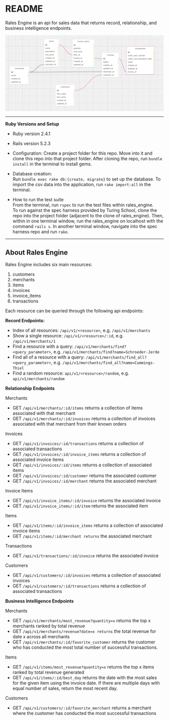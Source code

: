 # README

Rales Engine is an api for sales data that returns record, relationship, and business intelligence endpoints. 

![Diagram of the Rales Engine schema](https://github.com/ap2322/rales_engine/blob/master/rales_engine_resource_diagram.png?raw=true)

---
**Ruby Versions and Setup**

* Ruby version 2.4.1
* Rails version 5.2.3

* Configuration: Create a project folder for this repo. Move into it and clone this repo into that project folder. After cloning the repo, run `bundle install` in the terminal to install gems.

* Database creation:  
Run `bundle exec rake db:{create, migrate}` to set up the database. To import the csv data into the application, run `rake import:all` in the terminal.

* How to run the test suite  
From the terminal, run `rspec` to run the test files within rales_engine.  
To run against the spec harness provided by Turing School, clone the repo into the project folder (adjacent to the clone of rales_engine). Then, within in one terminal window, run the rales_engine on localhost with the command `rails s`. In another terminal window, navigate into the spec harness repo and run `rake`.

---
<h2>About Rales Engine</h2>

Rales Engine includes six main resources:
1. customers
2. merchants
3. items
4. invoices
5. invoice_items
6. transactions

Each resource can be queried through the following api endpoints:

**Record Endpoints:**  
- Index of all resources: `/api/v1/<resource>`, e.g. `/api/v1/merchants`
- Show a single resource: `/api/v1/<resource>/:id`, e.g. `/api/v1/merchants/1`
- Find a resource with a query: `/api/v1/merchants/find?<query_parameter>`, e.g. `/api/v1/merchants/find?name=Schroeder-Jerde`
- Find all of a resource with a query: `/api/v1/merchants/find_all?<query_parameter>`, e.g. `/api/v1/merchants/find_all?name=Cummings-Thiel`
- Find a random resource: `api/v1/<resource>/random`, e.g. `api/v1/merchants/random`

**Relationship Endpoints**

Merchants  
- GET `/api/v1/merchants/:id/items` returns a collection of items associated with that merchant  
- GET `/api/v1/merchants/:id/invoices` returns a collection of invoices associated with that merchant from their known orders

Invoices  
- GET `/api/v1/invoices/:id/transactions` returns a collection of associated transactions
- GET `/api/v1/invoices/:id/invoice_items` returns a collection of associated invoice items
- GET `/api/v1/invoices/:id/items` returns a collection of associated items
- GET `/api/v1/invoices/:id/customer` returns the associated customer
- GET `/api/v1/invoices/:id/merchant` returns the associated merchant

Invoice Items  
- GET `/api/v1/invoice_items/:id/invoice` returns the associated invoice
- GET `/api/v1/invoice_items/:id/item` returns the associated item

Items  
- GET `/api/v1/items/:id/invoice_items` returns a collection of associated invoice items
- GET `/api/v1/items/:id/merchant returns` the associated merchant

Transactions  
- GET `/api/v1/transactions/:id/invoice` returns the associated invoice

Customers  
- GET `/api/v1/customers/:id/invoices` returns a collection of associated invoices
- GET `/api/v1/customers/:id/transactions` returns a collection of associated transactions

**Business Intelligence Endpoints**

Merchants  
- GET `/api/v1/merchants/most_revenue?quantity=x` returns the top x merchants ranked by total revenue
- GET `/api/v1/merchants/revenue?date=x returns` the total revenue for date x across all merchants
- GET `/api/v1/merchants/:id/favorite_customer` returns the customer who has conducted the most total number of successful transactions.  

Items  
- GET `/api/v1/items/most_revenue?quantity=x` returns the top x items ranked by total revenue generated
- GET `/api/v1/items/:id/best_day` returns the date with the most sales for the given item using the invoice date. If there are multiple days with equal number of sales, return the most recent day.

Customers  
- GET `/api/v1/customers/:id/favorite_merchant` returns a merchant where the customer has conducted the most successful transactions
